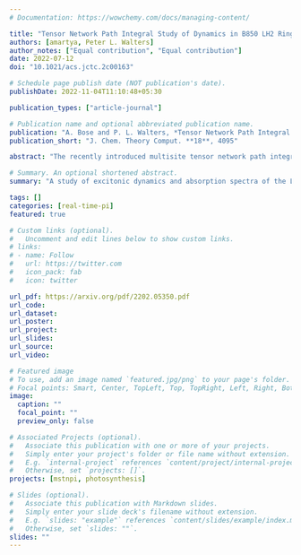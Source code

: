 ```yaml
---
# Documentation: https://wowchemy.com/docs/managing-content/

title: "Tensor Network Path Integral Study of Dynamics in B850 LH2 Ring with Atomistically Derived Vibrations"
authors: [amartya, Peter L. Walters]
author_notes: ["Equal contribution", "Equal contribution"]
date: 2022-07-12
doi: "10.1021/acs.jctc.2c00163"

# Schedule page publish date (NOT publication's date).
publishDate: 2022-11-04T11:10:48+05:30

publication_types: ["article-journal"]

# Publication name and optional abbreviated publication name.
publication: "A. Bose and P. L. Walters, *Tensor Network Path Integral Study of Dynamics in B850 LH2 Ring with Atomistically Derived Vibrations*, J. Chem. Theory Comput. **18**, 4095 (2022)."
publication_short: "J. Chem. Theory Comput. **18**, 4095"

abstract: "The recently introduced multisite tensor network path integral (MS-TNPI) allows simulation of extended quantum systems coupled to dissipative media. We use MS-TNPI to simulate the exciton transport and the absorption spectrum of a B850 bacteriochlorophyll (BChl) ring. The MS-TNPI network is extended to account for the ring topology of the B850 system. Accurate molecular-dynamics-based description of the molecular vibrations and the protein scaffold is incorporated through the framework of Feynman\textendash Vernon influence functional. To relate the present work with the excitonic picture, an exploration of the absorption spectrum is done by simulating it using approximate and topologically consistent transition dipole moment vectors. Comparison of these numerically exact MS-TNPI absorption spectra are shown with second-order cumulant approximations. The effect of temperature on both the exact and the approximate spectra is also explored."

# Summary. An optional shortened abstract.
summary: "A study of excitonic dynamics and absorption spectra of the LH-II B850 photosynthetic ring using the Multisite Tensor Network Path Integral approach. Read in full detail..."

tags: []
categories: [real-time-pi]
featured: true

# Custom links (optional).
#   Uncomment and edit lines below to show custom links.
# links:
# - name: Follow
#   url: https://twitter.com
#   icon_pack: fab
#   icon: twitter

url_pdf: https://arxiv.org/pdf/2202.05350.pdf
url_code:
url_dataset:
url_poster:
url_project:
url_slides:
url_source:
url_video:

# Featured image
# To use, add an image named `featured.jpg/png` to your page's folder. 
# Focal points: Smart, Center, TopLeft, Top, TopRight, Left, Right, BottomLeft, Bottom, BottomRight.
image:
  caption: ""
  focal_point: ""
  preview_only: false

# Associated Projects (optional).
#   Associate this publication with one or more of your projects.
#   Simply enter your project's folder or file name without extension.
#   E.g. `internal-project` references `content/project/internal-project/index.md`.
#   Otherwise, set `projects: []`.
projects: [mstnpi, photosynthesis]

# Slides (optional).
#   Associate this publication with Markdown slides.
#   Simply enter your slide deck's filename without extension.
#   E.g. `slides: "example"` references `content/slides/example/index.md`.
#   Otherwise, set `slides: ""`.
slides: ""
---
```

